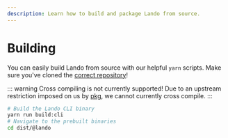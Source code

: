 ```yaml
---
description: Learn how to build and package Lando from source.
---
```


# Building

You can easily build Lando from source with our helpful `yarn` scripts. Make sure you've cloned the [correct repository](https://github.com/lando/cli)!

::: warning Cross compiling is not currently supported!
Due to an upstream restriction imposed on us by [pkg](https://github.com/zeit/pkg), we cannot currently cross compile.
:::

```bash
# Build the Lando CLI binary
yarn run build:cli
# Navigate to the prebuilt binaries
cd dist/@lando
```
